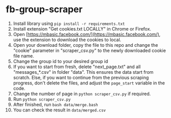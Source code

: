 # fb-group-scraper

1. Install library using `pip install -r requirements.txt`
2. Install extension "Get cookies.txt LOCALLY" in Chrome or Firefox.
3. Open [https://mbasic.facebook.com/](https://mbasic.facebook.com/), use the extension to download the cookies to local.
4. Open your download folder, copy the file to this repo and change the "cookie" parameter in "scraper_csv.py" to the newly downloaded cookie file name.
5. Change the group id to your desired group id
6. If you want to start from fresh, delete "next_page.txt" and all "messages_*.csv" in folder "data". This ensures the data start from scratch. Else, if you want to continue from the previous scraping progress, don't delete the files, and adjust the `page_start` variable in the code.
7. Change the number of page in `python scraper_csv.py` if required.
8. Run `python scraper_csv.py`
9. After finished, run `bash data/merge.bash`
10. You can check the result in `data/merged.csv`